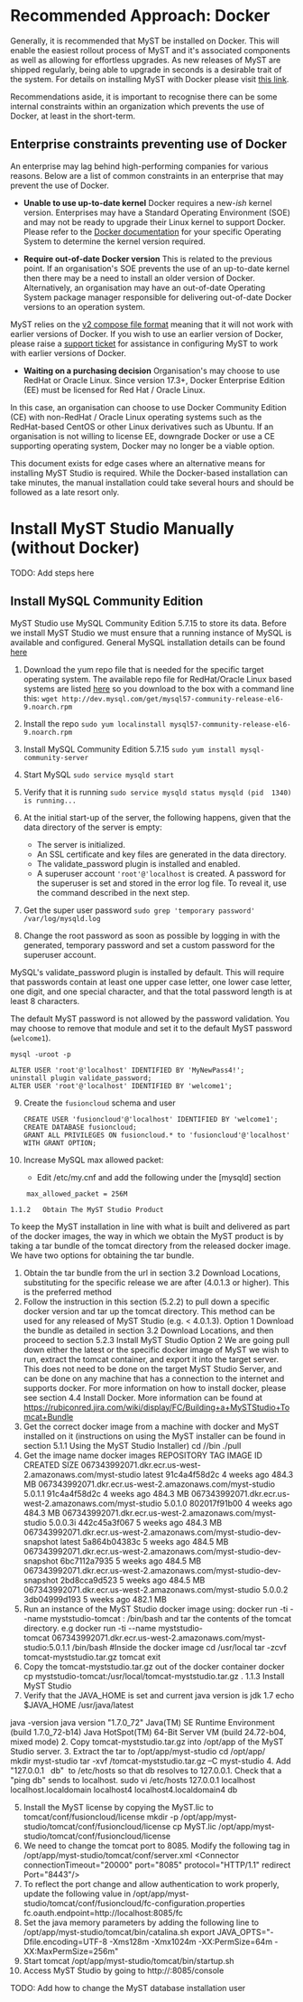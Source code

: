 # Recommended Approach: Docker

Generally, it is recommended that MyST be installed on Docker. This will enable the easiest rollout process of MyST and it's associated components as well as allowing for effortless upgrades. As new releases of MyST are shipped regularly, being able to upgrade in seconds is a desirable trait of the system. For details on installing MyST with Docker please visit [this link](/myst-studio/installation/myst-studio/). 

Recommendations aside, it is important to recognise there can be some internal constraints within an organization which prevents the use of Docker, at least in the short-term.

## Enterprise constraints preventing use of Docker

An enterprise may lag behind high-performing companies for various reasons. Below are a list of common constraints in an enterprise that may prevent the use of Docker.

 * **Unable to use up-to-date kernel**
 Docker requires a new-*ish* kernel version. Enterprises may have a Standard Operating Environment (SOE) and may not be ready to upgrade their Linux kernel to support Docker. Please refer to the [Docker documentation](https://docs.docker.com/engine/installation) for your specific Operating System to determine the kernel version required.

 * **Require out-of-date Docker version**
 This is related to the previous point. If an organisation's SOE prevents the use of an up-to-date kernel then there may be a need to install an older version of Docker. Alternatively, an organisation may have an out-of-date Operating System package manager responsible for delivering out-of-date Docker versions to an operation system.
 
  MyST relies on the [v2 compose file format](https://docs.docker.com/compose/compose-file/compose-file-v2/) meaning that it will not work with earlier versions of Docker. If you wish to use an earlier version of Docker, please raise a [support ticket](http://support.rubiconred.com) for assistance in configuring MyST to work with earlier versions of Docker.
      
 * **Waiting on a purchasing decision**
 Organisation's may choose to use RedHat or Oracle Linux. Since version 17.3+,  Docker Enterprise Edition (EE) must be licensed for  Red Hat / Oracle Linux. 
 
 In this case, an organisation can choose to use Docker Community Edition (CE) with non-RedHat / Oracle Linux operating systems such as the RedHat-based CentOS or other Linux derivatives such as Ubuntu. If an organisation is not willing to license EE, downgrade Docker or use a CE supporting operating system, Docker may no longer be a viable option.
 
This document exists for edge cases where an alternative means for installing MyST Studio is required. While the Docker-based installation can take minutes, the manual installation could take several hours and should be followed as a late resort only.

# Install MyST Studio Manually (without Docker)

TODO: Add steps here 

## Install MySQL Community Edition

MyST Studio use MySQL Community Edition 5.7.15 to store its data. Before we install MyST Studio we must ensure that a running instance of MySQL is available and configured. General MySQL installation details can be found [here](http://dev.mysql.com/doc/refman/5.7/en/linux-installation-yum-repo.html)

1. Download the yum repo file that is needed for the specific target operating system.
   The available repo file for RedHat/Oracle Linux based systems are listed [here](http://dev.mysql.com/downloads/repo/yum/) so you download to the box with a command line this: 
   `wget http://dev.mysql.com/get/mysql57-community-release-el6-9.noarch.rpm`

2. Install the repo
   `sudo yum localinstall mysql57-community-release-el6-9.noarch.rpm`
   
3. Install MySQL Community Edition 5.7.15
   `sudo yum install mysql-community-server`
     
4. Start MySQL
  `sudo service mysqld start`
  
5. Verify that it is running
   `sudo service mysqld status
   mysqld (pid  1340) is running...`
   
6. At the initial start-up of the server, the following happens, given that the data directory of the server is empty:
    * The server is initialized.
    * An SSL certificate and key files are generated in the data directory.
    * The validate_password plugin is installed and enabled.
    * A superuser account `'root'@'localhost` is created. A password for the superuser is set and stored in the error log file. To reveal it, use the command described in the next step.
    
7. Get the super user password
   `sudo grep 'temporary password' /var/log/mysqld.log`
   
8. Change the root password as soon as possible by logging in with the generated, temporary password and set a custom password for the superuser account. MySQL's validate_password plugin is installed by default. This will require that passwords contain at least one upper case letter, one lower case letter, one digit, and one special character, and that the total password length is at least 8 characters.
   
   The default MyST password is not allowed by the password validation. You may choose to remove that module and set it to the default MyST password (`welcome1`).
   
   ```
   mysql -uroot -p 
   ALTER USER 'root'@'localhost' IDENTIFIED BY 'MyNewPass4!';
   uninstall plugin validate_password;
   ALTER USER 'root'@'localhost' IDENTIFIED BY 'welcome1';
   ```
   
9. Create the `fusioncloud` schema and user
   ```
   CREATE USER 'fusioncloud'@'localhost' IDENTIFIED BY 'welcome1';
   CREATE DATABASE fusioncloud;
   GRANT ALL PRIVILEGES ON fusioncloud.* to 'fusioncloud'@'localhost' WITH GRANT OPTION;
   ```
   
10. Increase MySQL max allowed packet:
    * Edit /etc/my.cnf and add the following under the [mysqld] section     
    ```[mysqld]
    max_allowed_packet = 256M```
    1.1.2	Obtain The MyST Studio ProductTo keep the MyST installation in line with what is built and delivered as part of the docker images, the way in which we obtain the MyST product is by taking a tar bundle of the tomcat directory from the released docker image. We have two options for obtaining the tar bundle.1.	Obtain the tar bundle from the url in section 3.2 Download Locations, substituting <version number> for the specific release we are after (4.0.1.3 or higher). This is the preferred method2.	Follow the instruction in this section (5.2.2) to pull down a specific docker version and tar up the tomcat directory. This method can be used for any released of MyST Studio (e.g. < 4.0.1.3).Option 1Download the bundle as detailed in section 3.2 Download Locations, and then proceed to section 5.2.3 Install MyST StudioOption 2We are going pull down either the latest or the specific docker image of MyST we wish to run, extract the tomcat container, and export it into the target server. This does not need to be done on the target MyST Studio Server, and can be done on any machine that has a connection to the internet and supports docker. For more information on how to install docker, please see section 4.4 Install Docker.More information can be found athttps://rubiconred.jira.com/wiki/display/FC/Building+a+MySTStudio+Tomcat+Bundle1.	Get the correct docker image from a machine with docker and MyST installed on it (instructions on using the MyST installer can be found in section 5.1.1 Using the MyST Studio Installer) cd /<path to MyST>/bin./pull 2.	Get the image namedocker imagesREPOSITORY                                                              TAG                 IMAGE ID            CREATED             SIZE067343992071.dkr.ecr.us-west-2.amazonaws.com/myst-studio                latest              91c4a4f58d2c        4 weeks ago         484.3 MB067343992071.dkr.ecr.us-west-2.amazonaws.com/myst-studio                5.0.1.1             91c4a4f58d2c        4 weeks ago         484.3 MB067343992071.dkr.ecr.us-west-2.amazonaws.com/myst-studio                5.0.1.0             802017f91b00        4 weeks ago         484.3 MB067343992071.dkr.ecr.us-west-2.amazonaws.com/myst-studio                5.0.0.3i            442c45a3f067        5 weeks ago         484.3 MB067343992071.dkr.ecr.us-west-2.amazonaws.com/myst-studio-dev-snapshot   latest              5a864b04383c        5 weeks ago         484.5 MB067343992071.dkr.ecr.us-west-2.amazonaws.com/myst-studio-dev-snapshot   <none>              6bc7112a7935        5 weeks ago         484.5 MB067343992071.dkr.ecr.us-west-2.amazonaws.com/myst-studio-dev-snapshot   <none>              2bd8cca9d523        5 weeks ago         484.5 MB067343992071.dkr.ecr.us-west-2.amazonaws.com/myst-studio                5.0.0.2             3db04999d193        5 weeks ago         482.1 MB3.	Run an instance of the MyST Studio docker image using:docker run -ti --name myststudio-tomcat <image that you pulled>:<tag> /bin/bash and tar the contents of the tomcat directory. e.gdocker run -ti --name myststudio-tomcat 067343992071.dkr.ecr.us-west-2.amazonaws.com/myst-studio:5.0.1.1 /bin/bash#Inside the docker imagecd /usr/localtar -zcvf tomcat-myststudio.tar.gz tomcatexit4.	Copy the tomcat-myststudio.tar.gz out of the docker containerdocker cp myststudio-tomcat:/usr/local/tomcat-myststudio.tar.gz .1.1.3	Install MyST Studio1.	Verify that the JAVA_HOME is set and current java version is jdk 1.7echo $JAVA_HOME/usr/java/latestjava -versionjava version "1.7.0_72"Java(TM) SE Runtime Environment (build 1.7.0_72-b14)Java HotSpot(TM) 64-Bit Server VM (build 24.72-b04, mixed mode)2.	Copy tomcat-myststudio.tar.gz into /opt/app of the MyST Studio server.3.	Extract the tar to /opt/app/myst-studiocd /opt/app/mkdir myst-studiotar -xvf <path to >/tomcat-myststudio.tar.gz –C myst-studio4.	Add "127.0.0.1   db"  to /etc/hosts so that db resolves to 127.0.0.1. Check that a "ping db" sends to localhost.sudo vi /etc/hosts127.0.0.1   localhost localhost.localdomain localhost4 localhost4.localdomain4 db5.	Install the MyST license by copying the MyST.lic to tomcat/conf/fusioncloud/licensemkdir -p /opt/app/myst-studio/tomcat/conf/fusioncloud/licensecp MyST.lic /opt/app/myst-studio/tomcat/conf/fusioncloud/license6.	We need to change the tomcat port to 8085. Modify the following tag in /opt/app/myst-studio/tomcat/conf/server.xml<Connector connectionTimeout="20000" port="8085" protocol="HTTP/1.1" redirectPort="8443"/>7.	To reflect the port change and allow authentication to work properly, update the following value in /opt/app/myst-studio/tomcat/conf/fusioncloud/fc-configuration.propertiesfc.oauth.endpoint=http://localhost:8085/fc8.	Set the java memory parameters by adding the following line to /opt/app/myst-studio/tomcat/bin/catalina.shexport JAVA_OPTS="-Dfile.encoding=UTF-8 -Xms128m -Xmx1024m -XX:PermSize=64m -XX:MaxPermSize=256m"9.	Start tomcat/opt/app/myst-studio/tomcat/bin/startup.sh10.	Access MyST Studio by going to http://<host>:8085/console
   
   TODO: Add how to change the MyST database installation user
